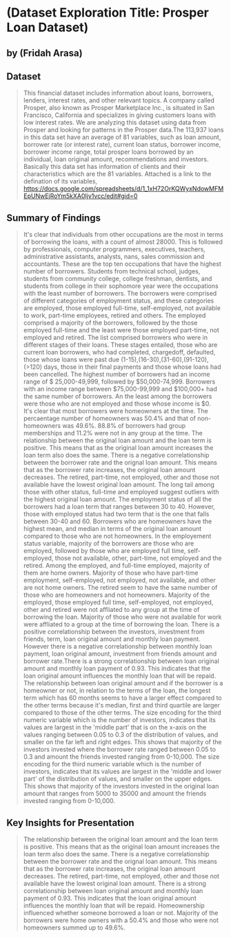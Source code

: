 # (Dataset Exploration Title: Prosper Loan Dataset)
## by (Fridah Arasa)


## Dataset

>  This financial dataset includes information about loans, borrowers, lenders, interest rates, and other relevant topics. A company called Prosper, also known as Prosper Marketplace Inc., is situated in San Francisco, California and specializes in giving customers loans with low interest rates. We are analyzing this dataset using data from Prosper and looking for patterns in the Prosper data.The 113,937 loans in this data set have an average of 81 variables, such as loan amount, borrower rate (or interest rate), current loan status, borrower income, borrower income range, total prosper loans borrowed by an individual, loan original amount, recommendations and investors. Basically this data set has information of clients and their characteristics which are the 81 variables. Attached is a link to the defination of its variables, https://docs.google.com/spreadsheets/d/1_1xH72OrKQWyxNdowMFMEpUNwEjRoYm5kXA0Ijv1vcc/edit#gid=0  


## Summary of Findings

> It's clear that individuals from other occupations are the most in terms of borrowing the loans, with a count of almost 28000. This is followed by professionals, computer programmers, executives, teachers, administrative assistants, analysts, nans, sales commission and accountants. These are the top ten occupations that have the highest number of borrowers. Students from technical school, judges, students from community college, college freshman, dentists, and students from college in their sophomore year were the occupations with the least number of borrowers. 
> The borrowers were comprised of different categories of employment status, and these categories are employed, those employed full-time, self-employed, not available to work, part-time employees, retired and others. The employed comprised a majority of the borrowers, followed by the those employed full-time and the least were those employed part-time, not employed and retired. 
> The list comprised borrowers who were in different stages of their loans. These stages entailed, those who are current loan borrowers, who had completed, chargedoff, defaulted, those whose loans were past due (1-15),(16-30),(31-60),(91-120), (>120) days, those in their final payments and those whose loans had been cancelled. 
> The highest number of borrowers had an income range of $ 25,000-49,999, followed by $50,000-74,999. Borrowers with an income range between $75,000-99,999 and $100,000+ had the same number of borrowers. An the least among the borrowers were those who are not employed and those whose income is $0.  
> It's clear that most borrowers were homeowners at the time. The percaentage number of homeowners was 50.4% and that of non-homeowners was 49.6%. 88.8% of borrowers had group memberships and 11.2% were not in any group at the time.
The relationship between the original loan amount and the loan term is positive. This means that as the original loan amount increases the loan term also does the same. There is a negative correlationship between the borrower rate and the orignal loan amount. This means that as the borrower rate increases, the original loan amount decreases. 
> The retired, part-time, not employed, other and those not available have the lowest original loan amount. The long tail among those with other status, full-time and employed suggest outliers with the highest original loan amount. 
> The employment status of all the borrowers had a loan term that ranges between 30 to 40. However, those with employed status had two term that is the one that falls between 30-40 and 60. Borrowers who are homeowners have the highest mean, and median in terms of the original loan amount compared to those who are not homeowners. 
> In the employement status variable, majority of the borrowers are those who are employed, followed by those who are employed full time, self-employed, those not available, other, part-time, not employed and the retired. Among the employed, and  full-time employed, majority of them are home owners. Majority of those who have part-time employment, self-employed, not employed, not available, and other are not home owners. The retired seem to have the same number of those who are homeowners and not homeowners. 
> Majority of the employed, those employed full time, self-employed, not employed, other and retired were not affliated to any group at the time of borrowing the loan. Majority of those who were not available for work were affliated to a group at the time of borrowing the loan. 
> There is a positive correlationship between the investors, investment from friends, term, loan original amount and monthly loan payment. However there is a negative correlationship between monthly loan payment, loan original amount, investment from friends amount and borrower rate.There is a strong correlationship between loan original amount and monthly loan payment of 0.93. This indicates that the loan original amount influences the monthly loan that will be repaid.
> The relationship between loan original amount and if the borrower is a homeowner or not, in relation to the terms of the loan, the longest term which has 60 months seems to have a larger effect compared to the other terms because it's median, first and third quartile are larger compared to those of the other terms. 
> The size encoding for the third numeric variable which is the number of investors, indicates  that its values are largest in the 'middle part' that is on the x-axis on the values ranging between 0.05 to 0.3 of the distribution of values, and smaller on the far left and right edges. This shows that majority of the investors invested where the borrower rate ranged between 0.05 to 0.3 and amount the friends invested ranging from 0-10,000. 
> The size encoding for the third numeric variable which is the number of investors, indicates  that its values are largest in the 'middle and lower part' of the distribution of values, and smaller on the upper edges. This shows that majority of the investors invested in the original loan amount that ranges from 5000 to 35000 and amount the friends invested ranging from 0-10,000.
## Key Insights for Presentation

> The relationship between the original loan amount and the loan term is positive. This means that as the original loan amount increases the loan term also does the same. 
> There is a negative correlationship between the borrower rate and the orignal loan amount. This means that as the borrower rate increases, the original loan amount decreases. The retired, part-time, not employed, other and those not available have the lowest original loan amount. 
> There is a strong correlationship between loan original amount and monthly loan payment of 0.93. This indicates that the loan original amount influences the monthly loan that will be repaid. 
> Homeownership influenced whether someone borrowed a loan or not. Majority of the borrowers were home owners with a 50.4% and those who were not homeowners summed up to 49.6%.